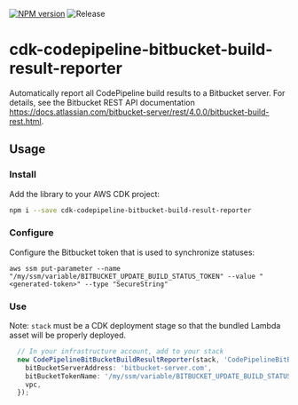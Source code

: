 [![NPM version](https://badge.fury.io/js/cdk-codepipeline-bitbucket-build-result-reporter.svg)](https://badge.fury.io/js/cdk-codepipeline-bitbucket-build-result-reporter)
![Release](https://github.com/markusl/cdk-codepipeline-bitbucket-build-result-reporter/workflows/Release/badge.svg)

# cdk-codepipeline-bitbucket-build-result-reporter

Automatically report all CodePipeline build results to a Bitbucket server. For details, see the Bitbucket REST API documentation <https://docs.atlassian.com/bitbucket-server/rest/4.0.0/bitbucket-build-rest.html>.

## Usage

### Install

Add the library to your AWS CDK project:

```sh
npm i --save cdk-codepipeline-bitbucket-build-result-reporter
```

### Configure

Configure the Bitbucket token that is used to synchronize statuses:

`aws ssm put-parameter --name "/my/ssm/variable/BITBUCKET_UPDATE_BUILD_STATUS_TOKEN" --value "<generated-token>" --type "SecureString"`

### Use

Note: `stack` must be a CDK deployment stage so that the bundled Lambda asset will be properly deployed.

```ts
  // In your infrastructure account, add to your stack
  new CodePipelineBitBucketBuildResultReporter(stack, 'CodePipelineBitBucketBuildResultReporter', {
    bitBucketServerAddress: 'bitbucket-server.com',
    bitBucketTokenName: '/my/ssm/variable/BITBUCKET_UPDATE_BUILD_STATUS_TOKEN',
    vpc,
  });
```
